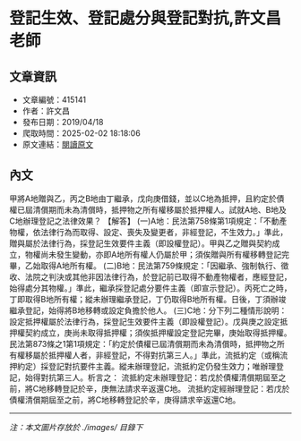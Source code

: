 # 登記生效、登記處分與登記對抗,許文昌老師

## 文章資訊
- 文章編號：415141
- 作者：許文昌
- 發布日期：2019/04/18
- 爬取時間：2025-02-02 18:18:06
- 原文連結：[閱讀原文](https://real-estate.get.com.tw/Columns/detail.aspx?no=415141)

## 內文
甲將A地贈與乙，丙之B地由丁繼承，戊向庚借錢，並以C地為抵押，且約定於債權已屆清償期而未為清償時，抵押物之所有權移屬於抵押權人。試就A地、B地及C地辦理登記之法律效果？
【解答】
(一)A地：民法第758條第1項規定：「不動產物權，依法律行為而取得、設定、喪失及變更者，非經登記，不生效力。」準此，贈與屬於法律行為，採登記生效要件主義（即設權登記）。甲與乙之贈與契約成立，物權尚未發生變動，亦即A地所有權人仍屬於甲；須俟贈與所有權移轉登記完畢，乙始取得A地所有權。
(二)B地：民法第759條規定：「因繼承、強制執行、徵收、法院之判決或其他非因法律行為，於登記前已取得不動產物權者，應經登記，始得處分其物權。」準此，繼承採登記處分要件主義（即宣示登記）。丙死亡之時，丁即取得B地所有權；縱未辦理繼承登記，丁仍取得B地所有權。日後，丁須辦竣繼承登記，始得將B地移轉或設定負擔於他人。
(三)C地：分下列二種情形說明：
設定抵押權屬於法律行為，採登記生效要件主義（即設權登記）。戊與庚之設定抵押權契約成立，庚尚未取得抵押權；須俟抵押權設定登記完畢，庚始取得抵押權。
民法第873條之1第1項規定：「約定於債權已屆清償期而未為清償時，抵押物之所有權移屬於抵押權人者，非經登記，不得對抗第三人。」準此，流抵約定（或稱流押約定）採登記對抗要件主義。縱未辦理登記，流抵約定仍發生效力；唯辦理登記，始得對抗第三人。析言之：
流抵約定未辦理登記：若戊於債權清償期屆至之前，將C地移轉登記於辛，庚無法請求辛返還C地。
流抵約定經辦理登記：若戊於債權清償期屆至之前，將C地移轉登記於辛，庚得請求辛返還C地。

---
*注：本文圖片存放於 ./images/ 目錄下*
